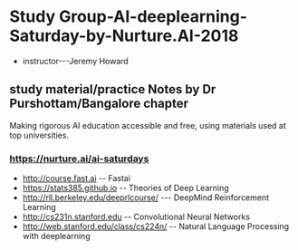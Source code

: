 # Study Group-AI-deeplearning-Saturday-by-Nurture.AI-2018 
* instructor---Jeremy Howard
## study material/practice Notes by Dr Purshottam/Bangalore chapter
Making rigorous AI education accessible and free, using materials used at top universities.

### https://nurture.ai/ai-saturdays
* http://course.fast.ai -- Fastai
* https://stats385.github.io -- Theories of Deep Learning
* http://rll.berkeley.edu/deeprlcourse/ --- DeepMind Reinforcement Learning 
* http://cs231n.stanford.edu -- Convolutional Neural Networks
* http://web.stanford.edu/class/cs224n/ -- Natural Language Processing with deeplearning


